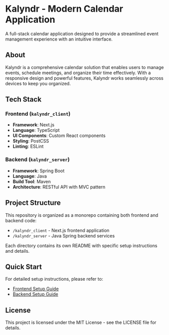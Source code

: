 # Kalyndr - Modern Calendar Application

A full-stack calendar application designed to provide a streamlined event management experience with an intuitive interface.

## About

Kalyndr is a comprehensive calendar solution that enables users to manage events, schedule meetings, and organize their time effectively. With a responsive design and powerful features, Kalyndr works seamlessly across devices to keep you organized.

## Tech Stack

### Frontend (`kalyndr_client`)
- **Framework**: Next.js
- **Language**: TypeScript
- **UI Components**: Custom React components
- **Styling**: PostCSS
- **Linting**: ESLint

### Backend (`kalyndr_server`)
- **Framework**: Spring Boot
- **Language**: Java
- **Build Tool**: Maven
- **Architecture**: RESTful API with MVC pattern

## Project Structure

This repository is organized as a monorepo containing both frontend and backend code:

- `/kalyndr_client` - Next.js frontend application
- `/kalyndr_server` - Java Spring backend services

Each directory contains its own README with specific setup instructions and details.

## Quick Start

For detailed setup instructions, please refer to:
- [Frontend Setup Guide](./kalyndr_client/README.md)
- [Backend Setup Guide](./kalyndr_server/README.md)

## License

This project is licensed under the MIT License - see the LICENSE file for details.